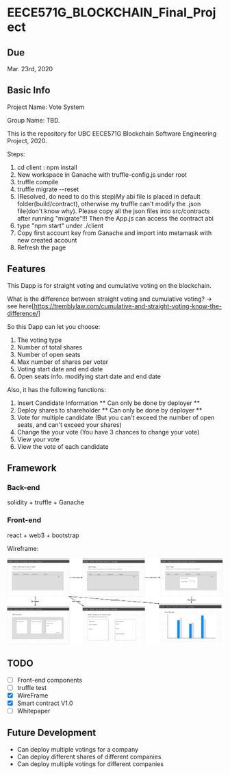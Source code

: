 # EECE571G_BLOCKCHAIN_Final_Project
## Due
Mar. 23rd, 2020
## Basic Info
  Project Name: Vote System
  
  Group Name: TBD.
  
  This is the repository for UBC EECE571G Blockchain Software Engineering Project, 2020.
  
  Steps:
  1. cd client : npm install
  2. New workspace in Ganache with truffle-config.js under root
  3. truffle compile
  4. truffle migrate --reset
  5. (Resolved, do need to do this step)My abi file is placed in default folder(build/contract), otherwise my truffle can't modify the .json file(don't know why). Please copy all the json files into src/contracts after running "migrate"!!! Then the App.js can access the contract abi
  6. type "npm start" under ./client
  7. Copy first account key from Ganache and import into metamask with new created account
  9. Refresh the page
## Features
   This Dapp is for straight voting and cumulative voting on the blockchain.
   
   What is the difference between straight voting and cumulative voting? -> see here[https://tremblylaw.com/cumulative-and-straight-voting-know-the-difference/]
   
   So this Dapp can let you choose:
   
   1. The voting type
   2. Number of total shares
   3. Number of open seats
   4. Max number of shares per voter
   5. Voting start date and end date
   6. Open seats info. modifying start date and end date
   
   Also, it has the following functions:
   
   1. Insert Candidate Information ** Can only be done by deployer **
   2. Deploy shares to shareholder  ** Can only be done by deployer **
   3. Vote for multiple candidate (But you can't exceed the number of open seats, and can't exceed your shares)
   4. Change the your vote (You have 3 chances to change your vote)
   5. View your vote
   6. View the vote of each candidate

## Framework
### Back-end
solidity + truffle + Ganache

### Front-end
react + web3 + bootstrap

Wireframe:

![Image of wireframe](wireframe.jpg)

## TODO

- [ ] Front-end components
- [ ] truffle test
- [x] WireFrame
- [x] Smart contract V1.0
- [ ] Whitepaper

## Future Development

* Can deploy multiple votings for a company
* Can deploy different shares of different companies
* Can deploy multiple votings for different companies

